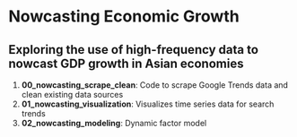 # Nowcasting Economic Growth
## Exploring the use of high-frequency data to nowcast GDP growth in Asian economies

1. **00_nowcasting_scrape_clean**: Code to scrape Google Trends data and clean existing data sources
2. **01_nowcasting_visualization**: Visualizes time series data for search trends 
3. **02_nowcasting_modeling**: Dynamic factor model
